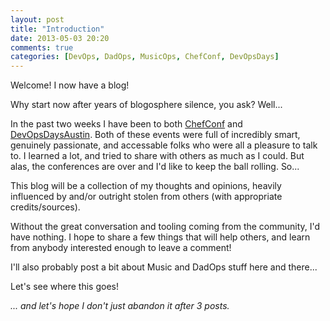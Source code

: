 ```yaml
---
layout: post
title: "Introduction"
date: 2013-05-03 20:20
comments: true
categories: [DevOps, DadOps, MusicOps, ChefConf, DevOpsDays]
---
```


Welcome!  I now have a blog!  

Why start now after years of blogosphere silence, you ask?  Well...

<!--more-->

In the past two weeks I have been to both [ChefConf] and [DevOpsDaysAustin].  Both of these events were full of incredibly
smart, genuinely passionate, and accessable folks who were all a pleasure to talk to.  I learned a lot, and tried to share with others as much as I could.  But alas, the conferences are over and I'd like to keep the ball rolling.  So...

This blog will be a collection of my thoughts and opinions, heavily influenced by and/or outright stolen from others (with appropriate credits/sources).  

Without the great conversation and tooling coming from the community, I'd have nothing.  I hope to share a few things that will help others, and learn from anybody interested enough to leave a comment!

I'll also probably post a bit about Music and DadOps stuff here and there...

Let's see where this goes!

*... and let's hope I don't just abandon it after 3 posts.*

  [ChefConf]: http://chefconf.opscode.com/
  [DevOpsDaysAustin]: http://devopsdays.org/events/2013-austin/
  [FoodFightShow]: http://www.foodfightshow.org
